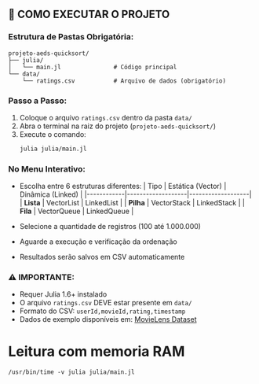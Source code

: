  ## 🚀 COMO EXECUTAR O PROJETO
 
 ### Estrutura de Pastas Obrigatória:
 ```
 projeto-aeds-quicksort/
 ├── julia/
 │   └── main.jl               # Código principal
 └── data/
     └── ratings.csv           # Arquivo de dados (obrigatório)
 ```

 ### Passo a Passo:
 1. Coloque o arquivo `ratings.csv` dentro da pasta `data/`
 2. Abra o terminal na raiz do projeto (`projeto-aeds-quicksort/`)
 3. Execute o comando:
    ```bash
    julia julia/main.jl
    ```
 
 ### No Menu Interativo:
 - Escolha entre 6 estruturas diferentes:
   | Tipo       | Estática (Vector) | Dinâmica (Linked) |
   |------------|-------------------|-------------------|
   | **Lista**  | VectorList        | LinkedList        |
   | **Pilha**  | VectorStack       | LinkedStack       |
   | **Fila**   | VectorQueue       | LinkedQueue       |
   
 - Selecione a quantidade de registros (100 até 1.000.000)
 - Aguarde a execução e verificação da ordenação
 - Resultados serão salvos em CSV automaticamente

 ### ⚠️ IMPORTANTE:
 - Requer Julia 1.6+ instalado
 - O arquivo `ratings.csv` DEVE estar presente em `data/`
 - Formato do CSV: `userId,movieId,rating,timestamp`
 - Dados de exemplo disponíveis em: [MovieLens Dataset](https://grouplens.org/datasets/movielens/)
# Leitura com memoria RAM
```
/usr/bin/time -v julia julia/main.jl
```

